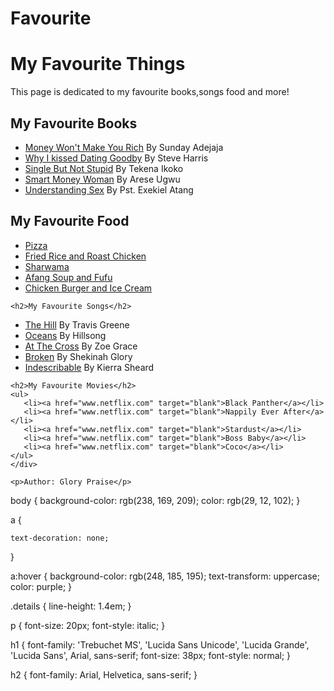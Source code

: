 # Favourite

<!DOCTYPE html>
<html>

<head>
   <meta lang="En">
  <title>My Favourites</title>
  <meta charset="utf 8">
  <link href="style.css" type="text/css" rel="stylesheet">
</head>

<body>
    <div class="details">
   <h1>My Favourite Things</h1> 

   <p>This page is dedicated to my favourite  books,songs food and more!</p>
   

   <h2>My Favourite Books</h2>
    <ul>
       <li><a href="www.free-ebooks.net" target="blank">Money Won't Make You Rich</a> By Sunday Adejaja</li>
       <li><a href="www.free-ebooks.net" target="blank">Why I kissed Dating Goodby</a> By Steve Harris</li>
       <li><a href="www.free-ebooks.net" target="blank">Single  But Not Stupid</a> By Tekena Ikoko</li>
       <li><a href="www.free-ebooks.net" target="blank">Smart Money Woman</a> By Arese Ugwu</li>
       <li><a href="www.free-ebooks.net" target="blank">Understanding Sex</a> By Pst. Exekiel Atang</li>
    </ul>
    

  <h2>My Favourite Food</h2>
    <ul>
       <li><a href="https://food.jumia.com.ng/" target="blank">Pizza</a></li>
       <li><a href="https://food.jumia.com.ng/" target="blank"> Fried Rice and Roast Chicken</a></li>
       <li><a href="https://food.jumia.com.ng/" target="blank">Sharwama</a></li>
       <li><a href="https://food.jumia.com.ng/" target="blank">Afang Soup and Fufu</a></li>
       <li><a href="https://food.jumia.com.ng/" target="blank">Chicken Burger and Ice Cream</a></li>
    </ul>


    <h2>My Favourite Songs</h2>
   <ul>
       <li><a href="http://www.naijaloaded.com.ng" target="blank">The Hill</a> By Travis Greene</li>
       <li><a href="http://www.naijaloaded.com.ng" target="blank">Oceans</a> By Hillsong</li>
       <li><a href="http://www.naijaloaded.com.ng" target="blank">At The Cross</a> By Zoe Grace</li>
       <li><a href="http://www.naijaloaded.com.ng" target="blank">Broken</a> By Shekinah Glory</li>
       <li><a href="http://www.naijaloaded.com.ng" target="blank">Indescribable</a> By Kierra Sheard</li>
    </ul>


    <h2>My Favourite Movies</h2>
    <ul>
       <li><a href="www.netflix.com" target="blank">Black Panther</a></li>
       <li><a href="www.netflix.com" target="blank">Nappily Ever After</a></li>
       <li><a href="www.netflix.com" target="blank">Stardust</a></li>
       <li><a href="www.netflix.com" target="blank">Boss Baby</a></li>
       <li><a href="www.netflix.com" target="blank">Coco</a></li>
    </ul>
    </div>

    <p>Author: Glory Praise</p>
</body>


</html>


body {
    background-color: rgb(238, 169, 209);
    color: rgb(29, 12, 102);
}

a {

    text-decoration: none;
}

a:hover {
    background-color: rgb(248, 185, 195);
    text-transform: uppercase;
    color: purple;
}

.details {
    line-height: 1.4em;
}

p {
    font-size: 20px;
    font-style: italic;
}

h1 {
    font-family: 'Trebuchet MS', 'Lucida Sans Unicode', 'Lucida Grande', 'Lucida Sans', Arial, sans-serif;
    font-size: 38px;
    font-style: normal;
}

h2 {
    font-family: Arial, Helvetica, sans-serif;
}
